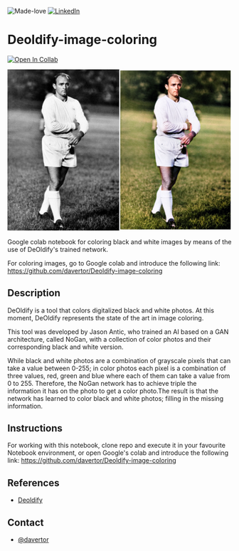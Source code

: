 ![Made-love][made-love-shield]
[![LinkedIn][linkedin-shield]][linkedin-url]

# Deoldify-image-coloring
[![Open In Collab](https://colab.research.google.com/assets/colab-badge.svg)](https://colab.research.google.com/drive/1OpIIpDUA-M9QD-PExdYzXY3FJ8qG3l9i?usp=sharing)

![Coloring result][product-screenshot]

Google colab notebook for coloring black and white images by means of the use of DeOldify's trained network.

For coloring images, go to Google colab and introduce the following link: https://github.com/davertor/Deoldify-image-coloring

## Description

DeOldify is a tool that colors digitalized black and white photos. At this moment, DeOldify represents the state of the art in image coloring.

This tool was developed by Jason Antic, who trained an AI based on a GAN architecture, called NoGan, with a collection of color photos and their corresponding black and white version. 

While black and white photos are a combination of grayscale pixels that can take a value between 0-255; in color photos each pixel is a combination of three values, red, green and blue where each of them can take a value from 0 to 255. Therefore, the NoGan network has to achieve triple the information it has on the photo to get a color photo.The result is that the network has learned to color black and white photos; filling in the missing information.

## Instructions
For working with this notebook, clone repo and execute it in your favourite Notebook environment, or open Google's colab and introduce the following link: https://github.com/davertor/Deoldify-image-coloring

## References
* [Deoldify](https://deoldify.ai/)

## Contact
* [@davertor](https://github.com/davertor) 

<!-- MARKDOWN LINKS & IMAGES -->
<!-- https://www.markdownguide.org/basic-syntax/#reference-style-links -->
[product-screenshot]: images/di_stefano_merged.png
[linkedin-url]: https://linkedin.com/daniel-verdu-torres

[made-love-shield]: https://img.shields.io/badge/-Made%20with%20love%20❤️-orange.svg?style=for-the-badge
[license-shield]: https://img.shields.io/badge/License-GNU-brightgreen.svg?style=for-the-badge
[linkedin-shield]: https://img.shields.io/badge/-LinkedIn-darkblue.svg?style=for-the-badge&logo=linkedin
[twitter-shield]: https://img.shields.io/badge/-Twitter-blue.svg?style=for-the-badge&logo=twitter


